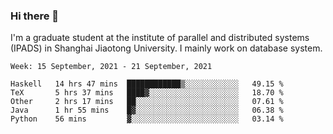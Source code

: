 ### Hi there 👋

I'm a graduate student at the institute of parallel and distributed systems (IPADS) in Shanghai Jiaotong University. I mainly work on database system.

<!--START_SECTION:waka-->
```text
Week: 15 September, 2021 - 21 September, 2021

Haskell   14 hrs 47 mins  ████████████▒░░░░░░░░░░░░   49.15 % 
TeX       5 hrs 37 mins   ████▓░░░░░░░░░░░░░░░░░░░░   18.70 % 
Other     2 hrs 17 mins   ██░░░░░░░░░░░░░░░░░░░░░░░   07.61 % 
Java      1 hr 55 mins    █▓░░░░░░░░░░░░░░░░░░░░░░░   06.38 % 
Python    56 mins         ▓░░░░░░░░░░░░░░░░░░░░░░░░   03.14 % 
```
<!--END_SECTION:waka-->

<!--
**yqmmm/yqmmm** is a ✨ _special_ ✨ repository because its `README.md` (this file) appears on your GitHub profile.

Here are some ideas to get you started:

- 🔭 I’m currently working on ...
- 🌱 I’m currently learning ...
- 👯 I’m looking to collaborate on ...
- 🤔 I’m looking for help with ...
- 💬 Ask me about ...
- 📫 How to reach me: ...
- 😄 Pronouns: ...
- ⚡ Fun fact: ...
-->
